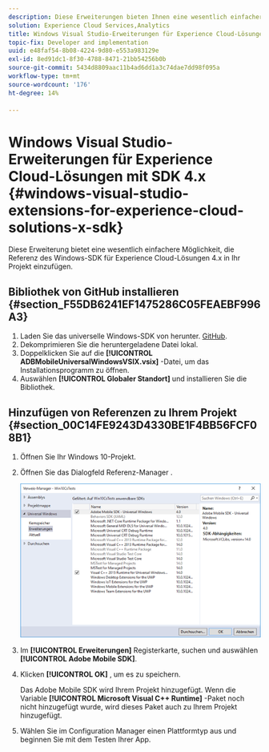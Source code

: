 ```yaml
---
description: Diese Erweiterungen bieten Ihnen eine wesentlich einfachere Möglichkeit, die Referenz zum Windows-SDK für Experience Cloud-Lösungen 4.x in Ihrem Projekt hinzuzufügen.
solution: Experience Cloud Services,Analytics
title: Windows Visual Studio-Erweiterungen für Experience Cloud-Lösungen mit SDK 4.x
topic-fix: Developer and implementation
uuid: e48faf54-8b08-4224-9d80-e553a983129e
exl-id: 8ed91dc1-8f30-4788-8471-21bb54256b0b
source-git-commit: 5434d8809aac11b4ad6dd1a3c74dae7dd98f095a
workflow-type: tm+mt
source-wordcount: '176'
ht-degree: 14%

---
```


# Windows Visual Studio-Erweiterungen für Experience Cloud-Lösungen mit SDK 4.x {#windows-visual-studio-extensions-for-experience-cloud-solutions-x-sdk}

Diese Erweiterung bietet eine wesentlich einfachere Möglichkeit, die Referenz des Windows-SDK für Experience Cloud-Lösungen 4.x in Ihr Projekt einzufügen.

## Bibliothek von GitHub installieren {#section_F55DB6241EF1475286C05FEAEBF996A3}

1. Laden Sie das universelle Windows-SDK von herunter. [GitHub](https://github.com/Adobe-Marketing-Cloud/mobile-services/releases).
1. Dekomprimieren Sie die heruntergeladene Datei lokal.
1. Doppelklicken Sie auf die **[!UICONTROL ADBMobileUniversalWindowsVSIX.vsix]** -Datei, um das Installationsprogramm zu öffnen.
1. Auswählen **[!UICONTROL Globaler Standort]** und installieren Sie die Bibliothek.

## Hinzufügen von Referenzen zu Ihrem Projekt {#section_00C14FE9243D4330BE1F4BB56FCF08B1}

1. Öffnen Sie Ihr Windows 10-Projekt.
1. Öffnen Sie das Dialogfeld Referenz-Manager .

   ![](assets/ref_manager.png)

1. Im **[!UICONTROL Erweiterungen]** Registerkarte, suchen und auswählen **[!UICONTROL Adobe Mobile SDK]**.
1. Klicken **[!UICONTROL OK]** , um es zu speichern.

   Das Adobe Mobile SDK wird Ihrem Projekt hinzugefügt. Wenn die Variable **[!UICONTROL Microsoft Visual C++ Runtime]** -Paket noch nicht hinzugefügt wurde, wird dieses Paket auch zu Ihrem Projekt hinzugefügt.

1. Wählen Sie im Configuration Manager einen Plattformtyp aus und beginnen Sie mit dem Testen Ihrer App.
